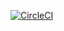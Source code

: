 [![CircleCI](https://circleci.com/gh/Eulodos/spring5-recipe-app.svg?style=svg)](https://circleci.com/gh/Eulodos/spring5-recipe-app) 

